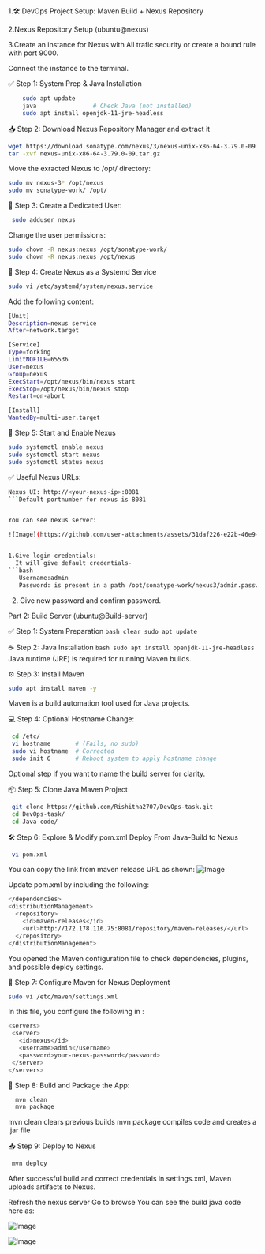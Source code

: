 1.🛠️ DevOps Project Setup: Maven Build + Nexus Repository

2.Nexus Repository Setup (ubuntu@nexus)

3.Create an instance for Nexus with All trafic security or create a bound rule with port 9000.

Connect the instance to the terminal.


 ✅ Step 1: System Prep & Java Installation
 ```bash
     sudo apt update
     java                # Check Java (not installed)
     sudo apt install openjdk-11-jre-headless
 ```

📥 Step 2: Download Nexus Repository Manager and extract it
   ```bash
  wget https://download.sonatype.com/nexus/3/nexus-unix-x86-64-3.79.0-09.tar.gz
  tar -xvf nexus-unix-x86-64-3.79.0-09.tar.gz
  ```

Move the exracted Nexus to /opt/ directory:
 ```bash
 sudo mv nexus-3* /opt/nexus
 sudo mv sonatype-work/ /opt/
```


👤 Step 3: Create a Dedicated User:
```bash
 sudo adduser nexus
```

Change the user permissions:
```bash
sudo chown -R nexus:nexus /opt/sonatype-work/
sudo chown -R nexus:nexus /opt/nexus
```


🔧 Step 4: Create Nexus as a Systemd Service
```bash
sudo vi /etc/systemd/system/nexus.service
```

Add the following content:
```bash
[Unit]
Description=nexus service
After=network.target

[Service]
Type=forking
LimitNOFILE=65536
User=nexus
Group=nexus
ExecStart=/opt/nexus/bin/nexus start
ExecStop=/opt/nexus/bin/nexus stop
Restart=on-abort

[Install]
WantedBy=multi-user.target
```


🚀 Step 5: Start and Enable Nexus
```bash
sudo systemctl enable nexus
sudo systemctl start nexus
sudo systemctl status nexus
```


✅ Useful Nexus URLs:
```bash
Nexus UI: http://<your-nexus-ip>:8081
```Default portnumber for nexus is 8081


You can see nexus server:

![Image](https://github.com/user-attachments/assets/31daf226-e22b-46e9-a263-4bc99bed48a5)


1.Give login credentials:
  It will give default credentials-
```bash
   Username:admin
   Password: is present in a path /opt/sonatype-work/nexus3/admin.password
```

2. Give new password and confirm password.



Part 2:
Build Server (ubuntu@Build-server)

 ✅ Step 1: System Preparation
    ```bash
     clear
     sudo apt update
    ``` 

☕ Step 2: Java Installation
    ```bash
    sudo apt install openjdk-11-jre-headless
    ```
Java runtime (JRE) is required for running Maven builds.


⚙️ Step 3: Install Maven
  ```bash
  sudo apt install maven -y
  ```
Maven is a build automation tool used for Java projects.


💻 Step 4: Optional Hostname Change:
```bash
 cd /etc/
 vi hostname       # (Fails, no sudo)
 sudo vi hostname  # Corrected
 sudo init 6       # Reboot system to apply hostname change
```
Optional step if you want to name the build server for clarity.




📦 Step 5: Clone Java Maven Project
```bash
 git clone https://github.com/Rishitha2707/DevOps-task.git
 cd DevOps-task/
 cd Java-code/
```

 🛠️ Step 6: Explore & Modify pom.xml
 Deploy From Java-Build to Nexus 
```bash
 vi pom.xml
```
You can copy the link from maven release URL as shown:
![Image](https://github.com/user-attachments/assets/d5577ca7-2264-4fd6-a1eb-7124410f62d0)

Update pom.xml by including the following:
```bash
</dependencies>
<distributionManagement>
  <repository>
    <id>maven-releases</id>
    <url>http://172.178.116.75:8081/repository/maven-releases/</url>
  </repository>
</distributionManagement>
```
You opened the Maven configuration file to check dependencies, plugins, and possible deploy settings.



📁 Step 7: Configure Maven for Nexus Deployment
```bash
sudo vi /etc/maven/settings.xml
```

In this file, you configure the following in <servers>:
 ```bash
 <servers>
  <server>
    <id>nexus</id>
    <username>admin</username>
    <password>your-nexus-password</password>
  </server>
</servers>
```

🧪 Step 8: Build and Package the App:
 ```bash
   mvn clean
   mvn package
```
mvn clean clears previous builds
mvn package compiles code and creates a .jar file

📤 Step 9: Deploy to Nexus
 ```bash
  mvn deploy
 ```
After successful build and correct credentials in settings.xml, Maven uploads artifacts to Nexus.

Refresh the nexus server
Go to browse
You can see the build java code here as:

![Image](https://github.com/user-attachments/assets/f0eb9336-4f73-4479-b4d1-93729900bb78)

![Image](https://github.com/user-attachments/assets/0aa2b681-b8ca-4988-adb9-fdd69e2b7e1b)
